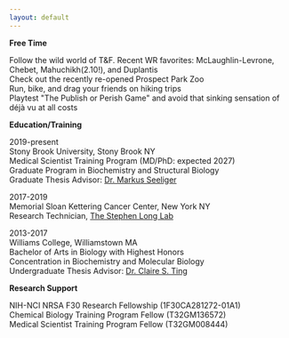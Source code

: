 ```yaml
---
layout: default
---
```


**Free Time**

Follow the wild world of T&F. Recent WR favorites: McLaughlin-Levrone, Chebet, Mahuchikh(2.10!), and Duplantis  
Check out the recently re-opened Prospect Park Zoo  
Run, bike, and drag your friends on hiking trips  
Playtest "The Publish or Perish Game" and avoid that sinking sensation of déjà vu at all costs  

**Education/Training**

2019-present  
Stony Brook University, Stony Brook NY  
Medical Scientist Training Program (MD/PhD: expected 2027)  
Graduate Program in Biochemistry and Structural Biology  
Graduate Thesis Advisor: <a href = "https://you.stonybrook.edu/mseeligerlab/"> Dr. Markus Seeliger </a>

2017-2019   
Memorial Sloan Kettering Cancer Center, New York NY   
Research Technician, <a href = "https://www.mskcc.org/research/ski/labs/stephen-long">The Stephen Long Lab</a>

2013-2017  
Williams College, Williamstown MA  
Bachelor of Arts in Biology with Highest Honors   
Concentration in Biochemistry and Molecular Biology   
Undergraduate Thesis Advisor: <a href = "https://biology.williams.edu/profile/cting/">Dr. Claire S. Ting</a>

**Research Support**

NIH-NCI NRSA F30 Research Fellowship (1F30CA281272-01A1)  
Chemical Biology Training Program Fellow (T32GM136572)  
Medical Scientist Training Program Fellow (T32GM008444)





